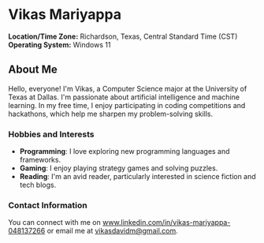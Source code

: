 # Vikas Mariyappa
**Location/Time Zone:** Richardson, Texas, Central Standard Time (CST)
**Operating System:** Windows 11

## About Me

Hello, everyone! I'm Vikas, a Computer Science major at the University of Texas at Dallas. I'm passionate about artificial intelligence and machine learning. In my free time, I enjoy participating in coding competitions and hackathons, which help me sharpen my problem-solving skills. 

### Hobbies and Interests

- **Programming**: I love exploring new programming languages and frameworks.
- **Gaming**: I enjoy playing strategy games and solving puzzles.
- **Reading**: I'm an avid reader, particularly interested in science fiction and tech blogs.

### Contact Information

You can connect with me on www.linkedin.com/in/vikas-mariyappa-048137266 or email me at vikasdavidm@gmail.com.

